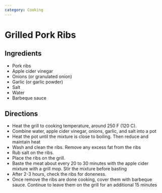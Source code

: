 ```yaml
---
category: Cooking
---
```


# Grilled Pork Ribs

## Ingredients

* Pork ribs
* Apple cider vinegar
* Onions (or granulated onion)
* Garlic (or garlic powder)
* Salt
* Water
* Barbeque sauce

## Directions

* Heat the grill to cooking temperature, around 250 F (120 C).
* Combine water, apple cider vinegar, onions, garlic, and salt into a pot
* Heat the pot until the mixture is close to boiling. Then reduce and maintain heat
* Wash and clean the ribs. Remove any excess fat from the ribs
* Rub salt on the ribs.
* Place the ribs on the grill.
* Baste the meat about every 20 to 30 minutes with the apple cider mixture with a grill mop. Stir the mixture before basting
* After 2-3 hours, check the ribs for doneness.
* Once remove the ribs are done cooking, cover them with barbeque sauce. Continue to leave them on the grill for an additional 15 minutes
